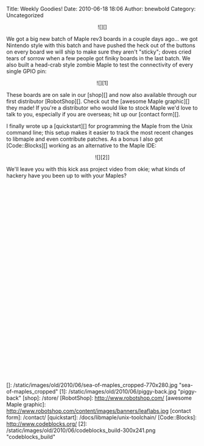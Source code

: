 Title: Weekly Goodies!
Date: 2010-06-18 18:06
Author: bnewbold
Category: Uncategorized

<center>
![][]
</center>

We got a big new batch of Maple rev3 boards in a couple days ago... we
got Nintendo style with this batch and have pushed the heck out of the
buttons on every board we will ship to make sure they aren't "sticky";
doves cried tears of sorrow when a few people got finiky boards in the
last batch. We also built a head-crab style zombie Maple to test the
connectivity of every single GPIO pin:

<center>
![][1]
</center>

These boards are on sale in our [shop][] and now also available through
our first distributor [RobotShop][]. Check out the [awesome Maple
graphic][] they made! If you're a distributor who would like to stock
Maple we'd love to talk to you, especially if you are overseas; hit up
our [contact form][].

I finally wrote up a [quickstart][] for programming the Maple from the
Unix command line; this setup makes it easier to track the most recent
changes to libmaple and even contribute patches. As a bonus I also got
[Code::Blocks][] working as an alternative to the Maple IDE:

<center>
![][2]]
</center>

We'll leave you with this kick ass project video from okie; what kinds
of hackery have you been up to with your Maples?

<center>
<object classid="clsid:d27cdb6e-ae6d-11cf-96b8-444553540000" width="640" height="505" codebase="http://download.macromedia.com/pub/shockwave/cabs/flash/swflash.cab#version=6,0,40,0"><param name="allowFullScreen" value="true"></param><param name="allowscriptaccess" value="always"></param><param name="src" value="http://www.youtube.com/v/Jr2ZsedYxPM&amp;hl=en_US&amp;fs=1&amp;color1=0x234900&amp;color2=0x4e9e00"></param><param name="allowfullscreen" value="true"></param><embed type="application/x-shockwave-flash" width="640" height="505" src="http://www.youtube.com/v/Jr2ZsedYxPM&amp;hl=en_US&amp;fs=1&amp;color1=0x234900&amp;color2=0x4e9e00" allowscriptaccess="always" allowfullscreen="true"></embed></object>
</center>

  []: /static/images/old/2010/06/sea-of-maples_cropped-770x280.jpg
    "sea-of-maples_cropped"
  [1]: /static/images/old/2010/06/piggy-back.jpg
    "piggy-back"
  [shop]: /store/
  [RobotShop]: http://www.robotshop.com/
  [awesome Maple graphic]: http://www.robotshop.com/content/images/banners/leaflabs.jpg
  [contact form]: /contact/
  [quickstart]: /docs/libmaple/unix-toolchain/
  [Code::Blocks]: http://www.codeblocks.org/
  [2]: /static/images/old/2010/06/codeblocks_build-300x241.png "codeblocks_build"

